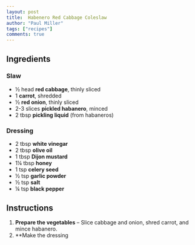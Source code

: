 ```yaml
---
layout: post
title:  Habenero Red Cabbage Coleslaw
author: "Paul Miller"
tags: ["recipes"]
comments: true
---
```


## Ingredients
### Slaw
- ½ head **red cabbage**, thinly sliced  
- 1 **carrot**, shredded  
- ½ **red onion**, thinly sliced  
- 2-3 slices **pickled habanero**, minced  
- 2 tbsp **pickling liquid** (from habaneros)  

### Dressing
- 2 tbsp **white vinegar**  
- 2 tbsp **olive oil**  
- 1 tbsp **Dijon mustard**  
- 1¼ tbsp **honey**  
- 1 tsp **celery seed**  
- ½ tsp **garlic powder**  
- ½ tsp **salt**  
- ¼ tsp **black pepper**  

## Instructions
1. **Prepare the vegetables** – Slice cabbage and onion, shred carrot, and mince habanero.  
2. **Make the dressing

